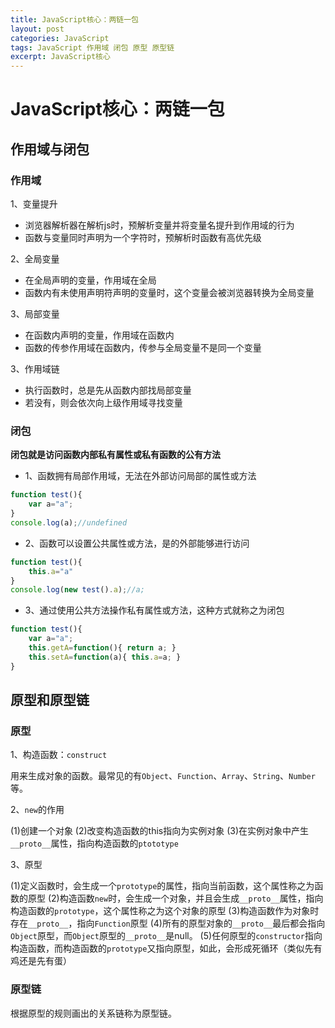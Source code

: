 ```yaml
---
title: JavaScript核心：两链一包
layout: post
categories: JavaScript
tags: JavaScript 作用域 闭包 原型 原型链
excerpt: JavaScript核心
---
```


# JavaScript核心：两链一包

## 作用域与闭包

### 作用域

1、变量提升

* 浏览器解析器在解析js时，预解析变量并将变量名提升到作用域的行为
* 函数与变量同时声明为一个字符时，预解析时函数有高优先级

2、全局变量

* 在全局声明的变量，作用域在全局
* 函数内有未使用声明符声明的变量时，这个变量会被浏览器转换为全局变量

3、局部变量

* 在函数内声明的变量，作用域在函数内
* 函数的传参作用域在函数内，传参与全局变量不是同一个变量

3、作用域链

* 执行函数时，总是先从函数内部找局部变量
* 若没有，则会依次向上级作用域寻找变量

### 闭包

**闭包就是访问函数内部私有属性或私有函数的公有方法**

* 1、函数拥有局部作用域，无法在外部访问局部的属性或方法

```javascript
function test(){
    var a="a";
}
console.log(a);//undefined
```

* 2、函数可以设置公共属性或方法，是的外部能够进行访问

```javascript
function test(){
    this.a="a"
}
console.log(new test().a);//a;
```

* 3、通过使用公共方法操作私有属性或方法，这种方式就称之为闭包

```javascript
function test(){
    var a="a";
    this.getA=function(){ return a; }
    this.setA=function(a){ this.a=a; }
}
```

## 原型和原型链

### 原型

1、构造函数：`construct`

用来生成对象的函数。最常见的有`Object`、`Function`、`Array`、`String`、`Number`等。

2、`new`的作用

(1)创建一个对象
(2)改变构造函数的this指向为实例对象
(3)在实例对象中产生`__proto__`属性，指向构造函数的`ptototype`

3、原型

(1)定义函数时，会生成一个`prototype`的属性，指向当前函数，这个属性称之为函数的原型
(2)构造函数`new`时，会生成一个对象，并且会生成`__proto__`属性，指向构造函数的`prototype`，这个属性称之为这个对象的原型
(3)构造函数作为对象时存在`__proto__`，指向`Function`原型
(4)所有的原型对象的`__proto__`最后都会指向`Object`原型，而`Object`原型的`__proto__`是null。
(5)任何原型的`constructor`指向构造函数，而构造函数的`prototype`又指向原型，如此，会形成死循环（类似先有鸡还是先有蛋）

### 原型链

根据原型的规则画出的关系链称为原型链。